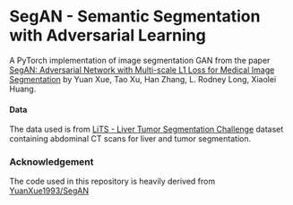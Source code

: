 # SegAN - Semantic Segmentation with Adversarial Learning

A PyTorch implementation of image segmentation GAN from the paper [SegAN: Adversarial Network with Multi-scale L1 Loss for Medical Image Segmentation](https://arxiv.org/pdf/1706.01805.pdf) by Yuan Xue, Tao Xu, Han Zhang, L. Rodney Long, Xiaolei Huang.

#### Data

The data used is from [LiTS - Liver Tumor Segmentation Challenge](https://competitions.codalab.org/competitions/17094) dataset containing abdominal CT scans for liver and tumor segmentation.


### Acknowledgement

The code used in this repository is heavily derived from [YuanXue1993/SegAN](https://github.com/YuanXue1993/SegAN)
